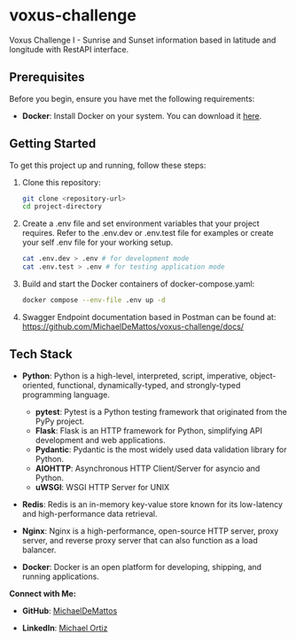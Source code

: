 # voxus-challenge
Voxus Challenge I - Sunrise and Sunset information based in latitude and longitude with RestAPI interface.

## Prerequisites

Before you begin, ensure you have met the following requirements:

- **Docker**: Install Docker on your system. You can download it [here](https://www.docker.com/get-started).

## Getting Started

To get this project up and running, follow these steps:

1. Clone this repository:

   ```bash
   git clone <repository-url>
   cd project-directory
   ```
2. Create a .env file and set environment variables that your project requires. Refer to the .env.dev or .env.test file for examples or create your self .env file for your working setup.
   ```bash
   cat .env.dev > .env # for development mode
   cat .env.test > .env # for testing application mode
   ```

3. Build and start the Docker containers of docker-compose.yaml:

   ```bash
   docker compose --env-file .env up -d
   ```

3. Swagger Endpoint documentation based in Postman can be found at: https://github.com/MichaelDeMattos/voxus-challenge/docs/

## Tech Stack

- **Python**: Python is a high-level, interpreted, script, imperative, object-oriented, functional, dynamically-typed, and strongly-typed programming language.
    - **pytest**: Pytest is a Python testing framework that originated from the PyPy project.
    - **Flask**: Flask is an HTTP framework for Python, simplifying API development and web applications.
    - **Pydantic**: Pydantic is the most widely used data validation library for Python.
    - **AIOHTTP**: Asynchronous HTTP Client/Server for asyncio and Python.
    - **uWSGI**: WSGI HTTP Server for UNIX

- **Redis**: Redis is an in-memory key-value store known for its low-latency and high-performance data retrieval.

- **Nginx**: Nginx is a high-performance, open-source HTTP server, proxy server, and reverse proxy server that can also function as a load balancer.
- **Docker**: Docker is an open platform for developing, shipping, and running applications.

**Connect with Me:**

- **GitHub**: [MichaelDeMattos](https://github.com/MichaelDeMattos/)

- **LinkedIn**: [Michael Ortiz](https://www.linkedin.com/in/michael-ortiz-57690a17a/)
